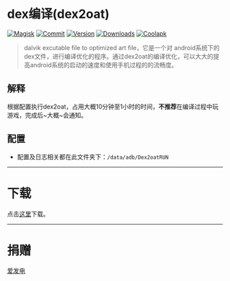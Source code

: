# dex编译(dex2oat)

[![Magisk](https://img.shields.io/badge/Magisk-Turquoise?style=flat&logo=Magisk&logoColor=white)](https://github.com/topjohnwu/Magisk)
[![Commit](https://img.shields.io/github/last-commit/SomesakiKaede/Dex2oatRUN?label=最后更新)](https://github.com/SomesakiKaede/Dex2oatRUN/releases)
[![Version](https://img.shields.io/github/tag/SomesakiKaede/Dex2oatRUN?label=版本)](https://github.com/SomesakiKaede/Dex2oatRUN/releases/latest)
[![Downloads](https://img.shields.io/github/downloads/SomesakiKaede/Dex2oatRUN/total?label=下载)](https://github.com/SomesakiKaede/Dex2oatRUN/releases)
[![Coolapk](https://img.shields.io/badge/酷安-柊疏柚-blue)](http://www.coolapk.com/u/11696005)

> dalvik excutable file to optimized art file，它是一个对 android系统下的dex文件，进行编译优化的程序。通过dex2oat的编译优化，可以大大的提高android系统的启动的速度和使用手机过程的的流畅度。

## 解释

根据配置执行dex2oat，占用大概10分钟至1小时的时间，**不推荐**在编译过程中玩游戏，完成后~大概~会通知。

## 配置

- 配置及日志相关都在此文件夹下：`/data/adb/Dex2oatRUN`

---

# 下载

点击[这里](https://github.com/SomesakiKaede/Dex2oatRUN/releases)下载。

---

# 捐赠

[爱发电](https://afdian.net/a/SomesakiKaede)

